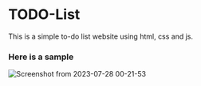 # TODO-List
This is a simple to-do list website using html, css and js. 

### Here is a sample
![Screenshot from 2023-07-28 00-21-53](https://github.com/qasim-leo/TODO-List/assets/139119048/d6be0d99-0385-47f6-a957-de5445f66b22)
